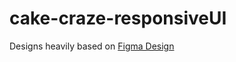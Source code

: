 # cake-craze-responsiveUI

Designs heavily based on [Figma Design](https://www.figma.com/file/dAy2lXi4xqabBkcD3HWNvY/CAKE-CRAZE-(Community)?type=design&node-id=0-1&mode=design&t=C7BEXJyCfnhQLGV1-0)

